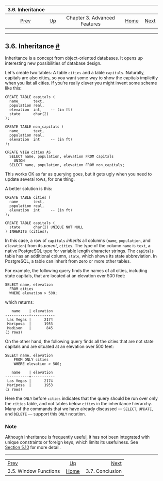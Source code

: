 <!--?xml version="1.0" encoding="UTF-8" standalone="no"?-->

|                    3.6. Inheritance                   |                                                             |                              |                                                       |                                                     |
| :---------------------------------------------------: | :---------------------------------------------------------- | :--------------------------: | ----------------------------------------------------: | --------------------------------------------------: |
| [Prev](tutorial-window.html "3.5. Window Functions")  | [Up](tutorial-advanced.html "Chapter 3. Advanced Features") | Chapter 3. Advanced Features | [Home](index.html "PostgreSQL 17devel Documentation") |  [Next](tutorial-conclusion.html "3.7. Conclusion") |

***

## 3.6. Inheritance [#](#TUTORIAL-INHERITANCE)

Inheritance is a concept from object-oriented databases. It opens up interesting new possibilities of database design.

Let's create two tables: A table `cities` and a table `capitals`. Naturally, capitals are also cities, so you want some way to show the capitals implicitly when you list all cities. If you're really clever you might invent some scheme like this:

    CREATE TABLE capitals (
      name       text,
      population real,
      elevation  int,    -- (in ft)
      state      char(2)
    );

    CREATE TABLE non_capitals (
      name       text,
      population real,
      elevation  int     -- (in ft)
    );

    CREATE VIEW cities AS
      SELECT name, population, elevation FROM capitals
        UNION
      SELECT name, population, elevation FROM non_capitals;

This works OK as far as querying goes, but it gets ugly when you need to update several rows, for one thing.

A better solution is this:

    CREATE TABLE cities (
      name       text,
      population real,
      elevation  int     -- (in ft)
    );

    CREATE TABLE capitals (
      state      char(2) UNIQUE NOT NULL
    ) INHERITS (cities);

In this case, a row of `capitals` *inherits* all columns (`name`, `population`, and `elevation`) from its *parent*, `cities`. The type of the column `name` is `text`, a native PostgreSQL type for variable length character strings. The `capitals` table has an additional column, `state`, which shows its state abbreviation. In PostgreSQL, a table can inherit from zero or more other tables.

For example, the following query finds the names of all cities, including state capitals, that are located at an elevation over 500 feet:

    SELECT name, elevation
      FROM cities
      WHERE elevation > 500;

which returns:

       name    | elevation
    -----------+-----------
     Las Vegas |      2174
     Mariposa  |      1953
     Madison   |       845
    (3 rows)

On the other hand, the following query finds all the cities that are not state capitals and are situated at an elevation over 500 feet:

    SELECT name, elevation
        FROM ONLY cities
        WHERE elevation > 500;

<!---->

       name    | elevation
    -----------+-----------
     Las Vegas |      2174
     Mariposa  |      1953
    (2 rows)

Here the `ONLY` before `cities` indicates that the query should be run over only the `cities` table, and not tables below `cities` in the inheritance hierarchy. Many of the commands that we have already discussed — `SELECT`, `UPDATE`, and `DELETE` — support this `ONLY` notation.

### Note

Although inheritance is frequently useful, it has not been integrated with unique constraints or foreign keys, which limits its usefulness. See [Section 5.10](ddl-inherit.html "5.10. Inheritance") for more detail.

***

|                                                       |                                                             |                                                     |
| :---------------------------------------------------- | :---------------------------------------------------------: | --------------------------------------------------: |
| [Prev](tutorial-window.html "3.5. Window Functions")  | [Up](tutorial-advanced.html "Chapter 3. Advanced Features") |  [Next](tutorial-conclusion.html "3.7. Conclusion") |
| 3.5. Window Functions                                 |    [Home](index.html "PostgreSQL 17devel Documentation")    |                                     3.7. Conclusion |
